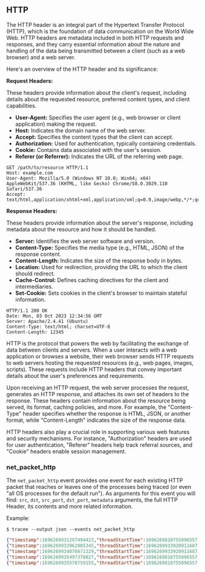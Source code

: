 ## HTTP

The HTTP header is an integral part of the Hypertext Transfer Protocol (HTTP),
which is the foundation of data communication on the World Wide Web. HTTP
headers are metadata included in both HTTP requests and responses, and they
carry essential information about the nature and handling of the data being
transmitted between a client (such as a web browser) and a web server.

Here's an overview of the HTTP header and its significance:

**Request Headers:**

These headers provide information about the client's request, including details
about the requested resource, preferred content types, and client capabilities.

- **User-Agent:** Specifies the user agent (e.g., web browser or client application) making the request.
- **Host:** Indicates the domain name of the web server.
- **Accept:** Specifies the content types that the client can accept.
- **Authorization:** Used for authentication, typically containing credentials.
- **Cookie:** Contains data associated with the user's session.
- **Referer (or Referrer):** Indicates the URL of the referring web page.

```
GET /path/to/resource HTTP/1.1
Host: example.com
User-Agent: Mozilla/5.0 (Windows NT 10.0; Win64; x64) AppleWebKit/537.36 (KHTML, like Gecko) Chrome/58.0.3029.110 Safari/537.36
Accept: text/html,application/xhtml+xml,application/xml;q=0.9,image/webp,*/*;q=0.8
```

**Response Headers:**

These headers provide information about the server's response, including
metadata about the resource and how it should be handled.

- **Server:** Identifies the web server software and version.
- **Content-Type:** Specifies the media type (e.g., HTML, JSON) of the response content.
- **Content-Length:** Indicates the size of the response body in bytes.
- **Location:** Used for redirection, providing the URL to which the client should redirect.
- **Cache-Control:** Defines caching directives for the client and intermediaries.
- **Set-Cookie:** Sets cookies in the client's browser to maintain stateful information.

```
HTTP/1.1 200 OK
Date: Mon, 03 Oct 2023 12:34:56 GMT
Server: Apache/2.4.41 (Ubuntu)
Content-Type: text/html; charset=UTF-8
Content-Length: 12345
```

HTTP is the protocol that powers the web by facilitating the exchange of data
between clients and servers. When a user interacts with a web application or
browses a website, their web browser sends HTTP requests to web servers hosting
the requested resources (e.g., web pages, images, scripts). These requests
include HTTP headers that convey important details about the user's preferences
and requirements.

Upon receiving an HTTP request, the web server processes the request, generates
an HTTP response, and attaches its own set of headers to the response. These
headers contain information about the resource being served, its format, caching
policies, and more. For example, the "Content-Type" header specifies whether the
response is HTML, JSON, or another format, while "Content-Length" indicates the
size of the response data.

HTTP headers also play a crucial role in supporting various web features and
security mechanisms. For instance, "Authorization" headers are used for user
authentication, "Referer" headers help track referral sources, and "Cookie"
headers enable session management.

### net_packet_http

The `net_packet_http` event provides one event for each existing HTTP packet
that reaches or leaves one of the processes being traced (or even "all OS
processes for the default run"). As arguments for this event you will find:
`src`, `dst`, `src_port`, `dst_port`, `metadata` arguments, the full HTTP Header, its
contents and more related information.

Example:

```console
$ tracee --output json --events net_packet_http
```

```json
{"timestamp":1696269931297494423,"threadStartTime":1696269818755096557,"processorId":0,"processId":21,"cgroupId":18465,"threadId":99695,"parentProcessId":7,"hostProcessId":691018,"hostThreadId":1091300,"hostParentProcessId":691004,"userId":0,"mountNamespace":4026532885,"pidNamespace":4026532889,"processName":"inform-164","executable":{"path":""},"hostName":"95e88e281c4b","containerId":"95e88e281c4b47994e0d17ac74b83761fbc3ea570c3f1d4b98b6501ecc00dd84","container":{"id":"95e88e281c4b47994e0d17ac74b83761fbc3ea570c3f1d4b98b6501ecc00dd84"},"kubernetes":{},"eventId":"2009","eventName":"net_packet_http","matchedPolicies":[""],"argsNum":5,"returnValue":0,"syscall":"write","stackAddresses":[0],"contextFlags":{"containerStarted":true,"isCompat":false},"threadEntityId":756761678,"processEntityId":1031873185,"parentEntityId":4179927769,"args":[{"name":"src","type":"const char*","value":"172.17.0.2"},{"name":"dst","type":"const char*","value":"192.168.100.11"},{"name":"src_port","type":"u16","value":8080},{"name":"dst_port","type":"u16","value":46348},{"name":"proto_http","type":"trace.ProtoHTTP","value":{"direction":"response","method":"","protocol":"HTTP/1.1","host":"","uri_path":"","status":"200 ","status_code":200,"headers":{"Content-Length":["180"],"Content-Type":["application/x-binary"],"Date":["Mon, 02 Oct 2023 18:05:31 GMT"]},"content_length":180}}]}
{"timestamp":1696269933962085345,"threadStartTime":1696269933920911687,"processorId":6,"processId":1092840,"cgroupId":5650,"threadId":1092840,"parentProcessId":1037836,"hostProcessId":1092840,"hostThreadId":1092840,"hostParentProcessId":1037836,"userId":1000,"mountNamespace":4026531841,"pidNamespace":4026531836,"processName":"curl","executable":{"path":""},"hostName":"rugged","containerId":"","container":{},"kubernetes":{},"eventId":"2009","eventName":"net_packet_http","matchedPolicies":[""],"argsNum":5,"returnValue":0,"syscall":"sendto","stackAddresses":[0],"contextFlags":{"containerStarted":false,"isCompat":false},"threadEntityId":3903007647,"processEntityId":3903007647,"parentEntityId":2142180145,"args":[{"name":"src","type":"const char*","value":"192.168.200.50"},{"name":"dst","type":"const char*","value":"142.251.128.68"},{"name":"src_port","type":"u16","value":54894},{"name":"dst_port","type":"u16","value":80},{"name":"proto_http","type":"trace.ProtoHTTP","value":{"direction":"request","method":"GET","protocol":"HTTP/1.1","host":"www.google.com","uri_path":"/","status":"","status_code":0,"headers":{"Accept":["*/*"],"User-Agent":["curl/8.3.0"]},"content_length":0}}]}
{"timestamp":1696269934070871329,"threadStartTime":1696269933920911687,"processorId":6,"processId":1092840,"cgroupId":5650,"threadId":1092840,"parentProcessId":1037836,"hostProcessId":1092840,"hostThreadId":1092840,"hostParentProcessId":1037836,"userId":1000,"mountNamespace":4026531841,"pidNamespace":4026531836,"processName":"curl","executable":{"path":""},"hostName":"rugged","containerId":"","container":{},"kubernetes":{},"eventId":"2009","eventName":"net_packet_http","matchedPolicies":[""],"argsNum":5,"returnValue":0,"syscall":"","stackAddresses":[0],"contextFlags":{"containerStarted":false,"isCompat":false},"threadEntityId":3903007647,"processEntityId":3903007647,"parentEntityId":2142180145,"args":[{"name":"src","type":"const char*","value":"142.251.128.68"},{"name":"dst","type":"const char*","value":"192.168.200.50"},{"name":"src_port","type":"u16","value":80},{"name":"dst_port","type":"u16","value":54894},{"name":"proto_http","type":"trace.ProtoHTTP","value":{"direction":"response","method":"","protocol":"HTTP/1.1","host":"","uri_path":"","status":"200 OK","status_code":200,"headers":{"Accept-Ranges":["none"],"Cache-Control":["private, max-age=0"],"Content-Security-Policy-Report-Only":["object-src 'none';base-uri 'self';script-src 'nonce-KaLfx0e0TtSb-jA3800WsQ' 'strict-dynamic' 'report-sample' 'unsafe-eval' 'unsafe-inline' https: http:;report-uri https://csp.withgoogle.com/csp/gws/other-hp"],"Content-Type":["text/html; charset=ISO-8859-1"],"Date":["Mon, 02 Oct 2023 18:05:29 GMT"],"Expires":["-1"],"P3p":["CP=\"This is not a P3P policy! See g.co/p3phelp for more info.\""],"Server":["gws"],"Set-Cookie":["1P_JAR=2023-10-02-18; expires=Wed, 01-Nov-2023 18:05:29 GMT; path=/; domain=.google.com; Secure","AEC=Ackid1S2DnK3U6XCf0FULRi0Fa9KOmCQYPGhJZCO_DxYQY2rKyEM5VJ-NDs; expires=Sat, 30-Mar-2024 18:05:29 GMT; path=/; domain=.google.com; Secure; HttpOnly; SameSite=lax","NID=511=aaaaaaaaaaaA-IoAv6rXsHvxqFmEHiEas5ZKLzivyXGGdxKF5dqeg-UG9J-Bvi5wRGTn5Ti9Iyvi6oDsu3WDKRw7O2ZoeRAOwfNNB40o9wjyBcm0PDBX54oxl4E8NYE4wewzI5K3BzxZi6rLncb__EDzlEcCLEvAQpCB-iIX70o; expires=Tue, 02-Apr-2024 18:05:29 GMT; path=/; domain=.google.com; HttpOnly"],"Vary":["Accept-Encoding"],"X-Frame-Options":["SAMEORIGIN"],"X-Xss-Protection":["0"]},"content_length":-1}}]}
{"timestamp":1696269935497378027,"threadStartTime":1696269818755096557,"processorId":7,"processId":21,"cgroupId":18465,"threadId":99695,"parentProcessId":7,"hostProcessId":691018,"hostThreadId":1091300,"hostParentProcessId":691004,"userId":0,"mountNamespace":4026532885,"pidNamespace":4026532889,"processName":"inform-164","executable":{"path":""},"hostName":"95e88e281c4b","containerId":"95e88e281c4b47994e0d17ac74b83761fbc3ea570c3f1d4b98b6501ecc00dd84","container":{"id":"95e88e281c4b47994e0d17ac74b83761fbc3ea570c3f1d4b98b6501ecc00dd84"},"kubernetes":{},"eventId":"2009","eventName":"net_packet_http","matchedPolicies":[""],"argsNum":5,"returnValue":0,"syscall":"write","stackAddresses":[0],"contextFlags":{"containerStarted":true,"isCompat":false},"threadEntityId":756761678,"processEntityId":1031873185,"parentEntityId":4179927769,"args":[{"name":"src","type":"const char*","value":"172.17.0.2"},{"name":"dst","type":"const char*","value":"192.168.100.13"},{"name":"src_port","type":"u16","value":8080},{"name":"dst_port","type":"u16","value":35830},{"name":"proto_http","type":"trace.ProtoHTTP","value":{"direction":"response","method":"","protocol":"HTTP/1.1","host":"","uri_path":"","status":"200 ","status_code":200,"headers":{"Content-Length":["263"],"Content-Type":["application/x-binary"],"Date":["Mon, 02 Oct 2023 18:05:35 GMT"]},"content_length":263}}]}
{"timestamp":1696269935578759155,"threadStartTime":1696269818755096557,"processorId":3,"processId":21,"cgroupId":18465,"threadId":99695,"parentProcessId":7,"hostProcessId":691018,"hostThreadId":1091300,"hostParentProcessId":691004,"userId":0,"mountNamespace":4026532885,"pidNamespace":4026532889,"processName":"inform-164","executable":{"path":""},"hostName":"95e88e281c4b","containerId":"95e88e281c4b47994e0d17ac74b83761fbc3ea570c3f1d4b98b6501ecc00dd84","container":{"id":"95e88e281c4b47994e0d17ac74b83761fbc3ea570c3f1d4b98b6501ecc00dd84"},"kubernetes":{},"eventId":"2009","eventName":"net_packet_http","matchedPolicies":[""],"argsNum":5,"returnValue":0,"syscall":"write","stackAddresses":[0],"contextFlags":{"containerStarted":true,"isCompat":false},"threadEntityId":756761678,"processEntityId":1031873185,"parentEntityId":4179927769,"args":[{"name":"src","type":"const char*","value":"172.17.0.2"},{"name":"dst","type":"const char*","value":"192.168.100.12"},{"name":"src_port","type":"u16","value":8080},{"name":"dst_port","type":"u16","value":51430},{"name":"proto_http","type":"trace.ProtoHTTP","value":{"direction":"response","method":"","protocol":"HTTP/1.1","host":"","uri_path":"","status":"200 ","status_code":200,"headers":{"Content-Length":["319"],"Content-Type":["application/x-binary"],"Date":["Mon, 02 Oct 2023 18:05:35 GMT"]},"content_length":319}}]}
```
